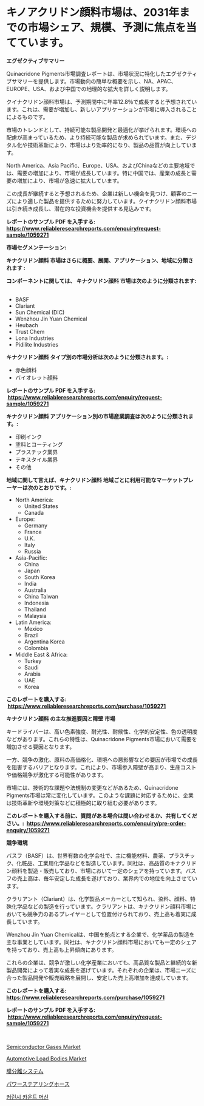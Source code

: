 <p><h1>キノアクリドン顔料市場は、2031年までの市場シェア、規模、予測に焦点を当てています。</h1></p><p><strong>エグゼクティブサマリー</strong></p>
<p><p>Quinacridone Pigments市場調査レポートは、市場状況に特化したエグゼクティブサマリーを提供します。市場動向の簡単な概要を示し、NA、APAC、EUROPE、USA、および中国での地理的な拡大を詳しく説明します。</p><p>クイナクリドン顔料市場は、予測期間中に年率12.8％で成長すると予想されています。これは、需要が増加し、新しいアプリケーションが市場に導入されることによるものです。</p><p>市場のトレンドとして、持続可能な製品開発と最適化が挙げられます。環境への配慮が高まっているため、より持続可能な製品が求められています。また、デジタル化や技術革新により、市場はより効率的になり、製品の品質が向上しています。</p><p>North America、Asia Pacific、Europe、USA、およびChinaなどの主要地域では、需要の増加により、市場が成長しています。特に中国では、産業の成長と需要の増加により、市場が急速に拡大しています。</p><p>この成長が継続すると予想されるため、企業は新しい機会を見つけ、顧客のニーズにより適した製品を提供するために努力しています。クイナクリドン顔料市場は引き続き成長し、潜在的な投資機会を提供する見込みです。</p></p>
<p><strong>レポートのサンプル PDF を入手する: <a href="https://www.reliableresearchreports.com/enquiry/request-sample/1059271">https://www.reliableresearchreports.com/enquiry/request-sample/1059271</a></strong></p>
<p><strong>市場セグメンテーション:</strong></p>
<p><strong> キナクリドン顔料 市場はさらに概要、展開、アプリケーション、地域に分類されます :</strong></p>
<p><strong>コンポーネントに関しては、 キナクリドン顔料 市場は次のように分類されます: &nbsp;</strong></p>
<p><ul><li>BASF</li><li>Clariant</li><li>Sun Chemical (DIC)</li><li>Wenzhou Jin Yuan Chemical</li><li>Heubach</li><li>Trust Chem</li><li>Lona Industries</li><li>Pidilite Industries</li></ul></p>
<p><strong> キナクリドン顔料 タイプ別の市場分析は次のように分類されます。:</strong></p>
<p><ul><li>赤色顔料</li><li>バイオレット顔料</li></ul></p>
<p><strong>レポートのサンプル PDF を入手する: &nbsp;<a href="https://www.reliableresearchreports.com/enquiry/request-sample/1059271">https://www.reliableresearchreports.com/enquiry/request-sample/1059271</a></strong></p>
<p><strong> キナクリドン顔料 アプリケーション別の市場産業調査は次のように分類されます。:</strong></p>
<p><ul><li>印刷インク</li><li>塗料とコーティング</li><li>プラスチック業界</li><li>テキスタイル業界</li><li>その他</li></ul></p>
<p><strong>地域に関して言えば、キナクリドン顔料 地域ごとに利用可能なマーケットプレーヤーは次のとおりです。:</strong></p>
<p><ul>
    <li>
        North America:
        <ul>
            <li>United States</li>
            <li>Canada</li>
        </ul>
    </li>
    <li>
        Europe:
        <ul>
            <li>Germany</li>
            <li>France</li>
            <li>U.K.</li>
            <li>Italy</li>
            <li>Russia</li>
        </ul>
    </li>
    <li>
        Asia-Pacific:
        <ul>
            <li>China</li>
            <li>Japan</li>
            <li>South Korea</li>
            <li>India</li>
            <li>Australia</li>
            <li>China Taiwan</li>
            <li>Indonesia</li>
            <li>Thailand</li>
            <li>Malaysia</li>
        </ul>
    </li>
    <li>
        Latin America:
        <ul>
            <li>Mexico</li>
            <li>Brazil</li>
            <li>Argentina Korea</li>
            <li>Colombia</li>
        </ul>
    </li>
    <li>
        Middle East & Africa:
        <ul>
            <li>Turkey</li>
            <li>Saudi</li>
            <li>Arabia</li>
            <li>UAE</li>
            <li>Korea</li>
        </ul>
    </li>
    </ul></p>
<p><strong>このレポートを購入する: &nbsp;<a href="https://www.reliableresearchreports.com/purchase/1059271">https://www.reliableresearchreports.com/purchase/1059271</a></strong></p>
<p><strong>キナクリドン顔料 の主な推進要因と障壁 市場</strong></p>
<p><p>キードライバーは、高い色素強度、耐光性、耐候性、化学的安定性、色の透明度などがあります。これらの特性は、Quinacridone Pigments市場において需要を増加させる要因となります。</p><p>一方、競争の激化、原料の高価格化、環境への悪影響などの要因が市場での成長を阻害するバリアとなります。これにより、市場参入障壁が高まり、生産コストや価格競争が激化する可能性があります。</p><p>市場には、技術的な課題や法規制の変更などがあるため、Quinacridone Pigments市場は常に変化しています。このような課題に対応するために、企業は技術革新や環境対策などに積極的に取り組む必要があります。</p></p>
<p><strong>このレポートを購入する前に、質問がある場合は問い合わせるか、共有してください。:&nbsp; <a href="https://www.reliableresearchreports.com/enquiry/pre-order-enquiry/1059271">https://www.reliableresearchreports.com/enquiry/pre-order-enquiry/1059271</a></strong></p>
<p><strong>競争環境</strong></p>
<p><p>バスフ（BASF）は、世界有数の化学会社で、主に機能材料、農薬、プラスチック、化粧品、工業用化学品などを製造しています。同社は、高品質のキナクリドン顔料を製造・販売しており、市場において一定のシェアを持っています。バスフの売上高は、毎年安定した成長を遂げており、業界内での地位を向上させています。</p><p>クラリアント（Clariant）は、化学製品メーカーとして知られ、染料、顔料、特殊化学品などの製造を行っています。クラリアントは、キナクリドン顔料市場においても競争力のあるプレイヤーとして位置付けられており、売上高も着実に成長しています。</p><p>Wenzhou Jin Yuan Chemicalは、中国を拠点とする企業で、化学薬品の製造を主な事業としています。同社は、キナクリドン顔料市場においても一定のシェアを持っており、売上高も上昇傾向にあります。</p><p>これらの企業は、競争が激しい化学産業においても、高品質な製品と継続的な新製品開発によって着実な成長を遂げています。それぞれの企業は、市場ニーズに合った製品開発や販売戦略を展開し、安定した売上高増加を達成しています。</p></p>
<p><strong>このレポートを購入する: &nbsp; <a href="https://www.reliableresearchreports.com/purchase/1059271">https://www.reliableresearchreports.com/purchase/1059271</a></strong></p>
<p><strong>レポートのサンプル PDF を入手する: &nbsp;<a href="https://www.reliableresearchreports.com/enquiry/request-sample/1059271">https://www.reliableresearchreports.com/enquiry/request-sample/1059271</a></strong><strong></strong></p>
<p>&nbsp;</p>
<p><p><a href="https://gentle-editor-9db.notion.site/Semiconductor-Gases-Market-Size-Evaluating-its-Market-Trends-Growth-and-Projections-2024-2031-501dd8245c4144c5a8ed45265e7ca165">Semiconductor Gases Market</a></p><p><a href="https://issuu.com/reportprime-2/docs/automotive-load-bodies-market-size-2030.pptx">Automotive Load Bodies Market</a></p><p><a href="https://medium.com/@wesleyeilly8796202/%E3%83%87%E3%82%B3%E3%83%BC%E3%83%87%E3%82%A3%E3%83%B3%E3%82%B0%E8%86%9C%E5%88%86%E9%9B%A2%E3%82%B7%E3%82%B9%E3%83%86%E3%83%A0%E5%B8%82%E5%A0%B4%E3%81%AE%E6%8C%87%E6%A8%99-%E5%B8%82%E5%A0%B4%E3%82%B7%E3%82%A7%E3%82%A2-%E3%83%88%E3%83%AC%E3%83%B3%E3%83%89-%E6%88%90%E9%95%B7%E3%83%91%E3%82%BF%E3%83%BC%E3%83%B3-bda1aea58f3d">膜分離システム</a></p><p><a href="https://github.com/CloydAbbott2023/Market-Research-Report-List-1/blob/main/855957415727.md">パワーステアリングホース</a></p><p><a href="https://medium.com/@heatherelasquez5675/%ED%86%B5%ED%99%94-%EC%B9%B4%EC%9A%B4%ED%8A%B8-%EB%A8%B8%EC%8B%A0-%EC%8B%9C%EC%9E%A5-%EC%84%B1%EA%B3%B5%EC%A0%81%EC%9D%B8-%EB%B9%84%EC%A6%88%EB%8B%88%EC%8A%A4-%EC%A0%84%EB%9E%B5%EC%9D%84-%EC%9C%84%ED%95%9C-%ED%95%B5%EC%8B%AC-%EC%9A%94%EC%86%8C-2031%EB%85%84%EA%B9%8C%EC%A7%80-%EC%98%88%EC%B8%A1-6871f5e6eaa6">커런시 카운트 머신</a></p></p>